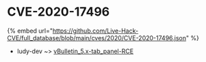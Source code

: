 # CVE-2020-17496
{% embed url="https://github.com/Live-Hack-CVE/full_database/blob/main/cves/2020/CVE-2020-17496.json" %}

* ludy-dev ~> [vBulletin_5.x-tab_panel-RCE](https://www.alice-snow.ru/2020/database/cve-2020-17496/vbulletin_5.x-tab_panel-rce-ludy-dev)
